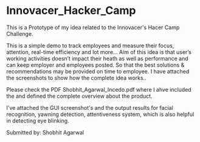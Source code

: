 # Innovacer_Hacker_Camp
This is a Prototype of my idea related to the Innovacer's Hacer Camp Challenge.

This is a simple demo to track employees and measure their focus, attention, real-time efficiency and lot more… 
Aim of this idea is that user’s working activities  doesn’t impact their heath as well as performance and can keep employer and employees posted. So that the best solutions & recommendations may be provided on time to employee.
I have attached the screenshots to show how the complete idea works..

Please check the PDF Shobhit_Agarwal_Incedo.pdf where I ahve included the and defined the complete overview about the product.

I've attached the GUI screenshot's and the output results for facial recognition, yawning detection, attentiveness system, which is also helpful in detecting eye blinking.

Submitted by:
Shobhit Agarwal

